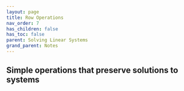 ```yaml
---
layout: page
title: Row Operations
nav_order: 7
has_children: false
has_toc: false
parent: Solving Linear Systems
grand_parent: Notes
---
```


## Simple operations that preserve solutions to systems 